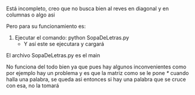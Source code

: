 Está incompleto, creo que no busca bien al reves en diagonal y en columnas o algo asi

Pero para su funcionamiento es:

1. Ejecutar el comando: python SopaDeLetras.py 
    - Y así este se ejecutara y cargará

El archivo SopaDeLetras.py es el main

No funciona del todo bien ya que pues hay algunos inconvenientes como por ejemplo 
hay un problema y es que la matriz como se le pone _*_ cuando halla una palabra, se queda asi
entonces si hay una palabra que se cruce con esa, no la tomará
